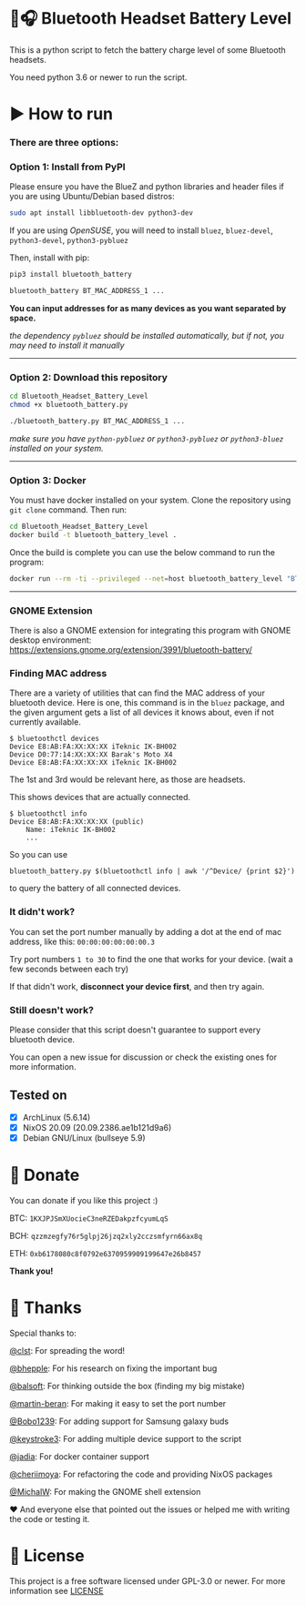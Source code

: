 # 🔋🎧 Bluetooth Headset Battery Level

This is a python script to fetch the battery charge level of some Bluetooth headsets.

You need python 3.6 or newer to run the script.

# ▶️ How to run

### There are three options:

### Option 1: Install from PyPI
Please ensure you have the BlueZ and python libraries and header files if you are using Ubuntu/Debian based distros:
```bash
sudo apt install libbluetooth-dev python3-dev
```

If you are using *OpenSUSE*, you will need to install `bluez`, `bluez-devel`, `python3-devel`, `python3-pybluez`

Then, install with pip:
```bash
pip3 install bluetooth_battery

bluetooth_battery BT_MAC_ADDRESS_1 ...
```

**You can input addresses for as many devices as you want separated by space.**

_the dependency `pybluez` should be installed automatically, but if not, you may need to install it manually_

--------

### Option 2: Download this repository

```bash
cd Bluetooth_Headset_Battery_Level
chmod +x bluetooth_battery.py

./bluetooth_battery.py BT_MAC_ADDRESS_1 ...
```

_make sure you have `python-pybluez` or `python3-pybluez` or `python3-bluez` installed on your system._

--------

### Option 3: Docker

You must have docker installed on your system.
Clone the repository using `git clone` command. Then run:

```bash
cd Bluetooth_Headset_Battery_Level
docker build -t bluetooth_battery_level .
```

Once the build is complete you can use the below command to run the program:

```bash
docker run --rm -ti --privileged --net=host bluetooth_battery_level "BT_MAC_ADDRESS"
```

--------

### GNOME Extension

There is also a GNOME extension for integrating this program with GNOME desktop environment:
https://extensions.gnome.org/extension/3991/bluetooth-battery/

### Finding MAC address

There are a variety of utilities that can find the MAC address of your bluetooth device.  Here is one, this command is in the `bluez` package, and the given argument gets a list of all devices it knows about, even if not currently available.
```
$ bluetoothctl devices
Device E8:AB:FA:XX:XX:XX iTeknic IK-BH002
Device D0:77:14:XX:XX:XX Barak's Moto X4
Device E8:AB:FA:XX:XX:XX iTeknic IK-BH002
```
The 1st and 3rd would be relevant here, as those are headsets.

This shows devices that are actually connected.
```
$ bluetoothctl info
Device E8:AB:FA:XX:XX:XX (public)
	Name: iTeknic IK-BH002
	...
```
So you can use
```
bluetooth_battery.py $(bluetoothctl info | awk '/^Device/ {print $2}')
```
to query the battery of all connected devices.

### It didn't work?

You can set the port number manually by adding a dot at the end of mac address, like this: `00:00:00:00:00:00.3`

Try port numbers `1 to 30` to find the one that works for your device. (wait a few seconds between each try)

If that didn't work, **disconnect your device first**, and then try again.

### Still doesn't work?

Please consider that this script doesn't guarantee to support every bluetooth device.

You can open a new issue for discussion or check the existing ones for more information.

## Tested on

- [x] ArchLinux (5.6.14)
- [x] NixOS 20.09 (20.09.2386.ae1b121d9a6)
- [x] Debian GNU/Linux (bullseye 5.9)

# 💸 Donate

You can donate if you like this project :)

BTC: `1KXJPJSmXUocieC3neRZEDakpzfcyumLqS`

BCH: `qzzmzegfy76r5glpj26jzq2xly2cczsmfyrn66ax8q`

ETH: `0xb6178080c8f0792e6370959909199647e26b8457`

**Thank you!**

# 🤝 Thanks

Special thanks to:

[@clst](https://github.com/clst): For spreading the word!

[@bhepple](https://github.com/bhepple): For his research on fixing the important bug

[@balsoft](https://github.com/balsoft): For thinking outside the box (finding my big mistake)

[@martin-beran](https://github.com/martin-beran): For making it easy to set the port number

[@Bobo1239](https://github.com/Bobo1239): For adding support for Samsung galaxy buds

[@keystroke3](https://github.com/keystroke3): For adding multiple device support to the script

[@jadia](https://github.com/jadia): For docker container support

[@cheriimoya](https://github.com/cheriimoya): For refactoring the code and providing NixOS packages

[@MichalW](https://github.com/MichalW): For making the GNOME shell extension

❤️ And everyone else that pointed out the issues or helped me with writing the code or testing it.

# 📜 License

This project is a free software licensed under GPL-3.0 or newer. For more information see [LICENSE](LICENSE)

